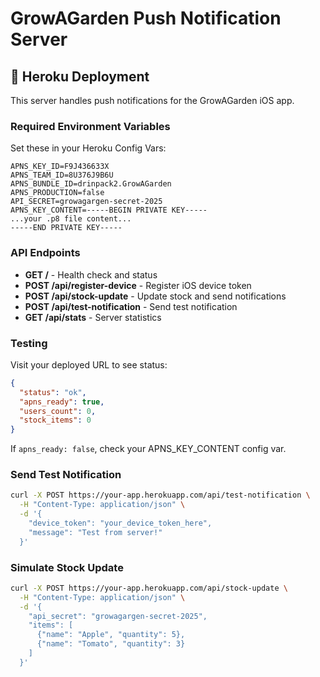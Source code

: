 # GrowAGarden Push Notification Server

## 🚀 Heroku Deployment

This server handles push notifications for the GrowAGarden iOS app.

### Required Environment Variables

Set these in your Heroku Config Vars:

```
APNS_KEY_ID=F9J436633X
APNS_TEAM_ID=8U376J9B6U
APNS_BUNDLE_ID=drinpack2.GrowAGarden
APNS_PRODUCTION=false
API_SECRET=growagargen-secret-2025
APNS_KEY_CONTENT=-----BEGIN PRIVATE KEY-----
...your .p8 file content...
-----END PRIVATE KEY-----
```

### API Endpoints

- **GET /** - Health check and status
- **POST /api/register-device** - Register iOS device token
- **POST /api/stock-update** - Update stock and send notifications
- **POST /api/test-notification** - Send test notification
- **GET /api/stats** - Server statistics

### Testing

Visit your deployed URL to see status:
```json
{
  "status": "ok",
  "apns_ready": true,
  "users_count": 0,
  "stock_items": 0
}
```

If `apns_ready: false`, check your APNS_KEY_CONTENT config var.

### Send Test Notification

```bash
curl -X POST https://your-app.herokuapp.com/api/test-notification \
  -H "Content-Type: application/json" \
  -d '{
    "device_token": "your_device_token_here",
    "message": "Test from server!"
  }'
```

### Simulate Stock Update

```bash
curl -X POST https://your-app.herokuapp.com/api/stock-update \
  -H "Content-Type: application/json" \
  -d '{
    "api_secret": "growagargen-secret-2025",
    "items": [
      {"name": "Apple", "quantity": 5},
      {"name": "Tomato", "quantity": 3}
    ]
  }'
``` 